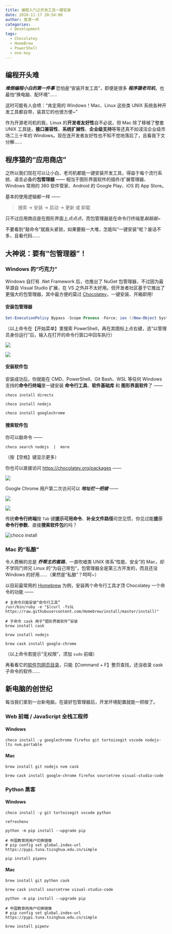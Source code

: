 ```yaml
---
title: 编程入门之开发工具一键安装
date: 2018-11-17 20:54:00
author: 南漂一卒
categories:
  - Development
tags:
  - Chocolatey
  - HomeBrew
  - PowerShell
  - one-key
---
```


## 编程开头难

**_难倒编程小白的第一件事_** 恐怕是“安装开发工具”，即便是很多 **_程序猿老司机_**，也最怕“换电脑、配环境”……

这时可能有人会喷：“肯定用的 Windows！Mac、Linux 这些类 UNIX 系统各种开发工具都自带，装其它的也很方便~”

作为开源老司机的我，Linux 的**开发者友好性**自不必说，但 Mac 除了移植了整套 UNIX 工具链，**接口兼容性**、**系统扩展性**、**企业级支持**等等还真不如浸淫企业级市场二三十年的 Windows。现在连开发者友好性也不知不觉地落后了，且看我下文分解……

## 程序猿的“应用商店”

之所以我们现在可以让小白、老司机都能一键安装开发工具，得益于每个流行系统、语言必备的**包管理器** —— 相当于图形界面软件的插件/扩展管理器、Windows 常用的 360 软件管家、Android 的 Google Play、iOS 的 App Store。

基本的使用逻辑都一样 ——

> 搜索 → 安装 → 启动 → 更新 或 卸载

只不过应用商店是在图形界面上*点点点*，而包管理器是在命令行终端里*敲敲敲*~

不要看到“敲命令”就眉头紧锁，如果要敲一大堆，怎能叫“一键安装”呢？废话不多，且看代码……

## 大神说：要有“包管理器”！

### Windows 的“巧克力”

Windows 自打有 .Net Framework 后，也推出了 NuGet 包管理器，不过因为最早源自 Visual Studio 扩展，在 VS 之外并不太好用。但开发者社区基于它推出了更强大的包管理器，其中最方便的莫过 [Chocolatey][1]，一键安装、开箱即用!

#### 安装包管理器

```powershell
Set-ExecutionPolicy Bypass -Scope Process -Force; iex ((New-Object System.Net.WebClient).DownloadString('https://chocolatey.org/install.ps1'))
```

（以上命令在【开始菜单】里搜索 PowerShell，再在其图标上点右键，选“以管理员身份运行”后，输入在打开的命令行窗口中回车执行）

![](PowerShell-0.png)

![](https://oscimg.oschina.net/oscnet/9a098d1d1d95b3c0b84f7bde1d8046222c4.jpg)

#### 安装软件包

安装成功后，你就能在 CMD、PowerShell、Git Bash、WSL 等任何 Windows 支持的**命令行终端**里一键安装 **命令行工具**、**软件基础库** 和 **图形界面软件**了 ——

```shell
choco install directx

choco install nodejs

choco install googlechrome
```

#### 搜索软件包

你可以敲命令 ——

```shell
choco search nodejs  |  more
```

（按【空格】键显示更多）

你也可以直接访问 https://chocolatey.org/packages ——

![](https://oscimg.oschina.net/oscnet/1702d854f851d268a31a1a682a1458c9a37.jpg)

Google Chrome 用户第二次访问可以 **_地址栏一把梭_** ——

![](https://oscimg.oschina.net/oscnet/499179d93a7541b09be01dc03011377ed63.jpg)

![](https://oscimg.oschina.net/oscnet/3bc98c8d151517a955f88174d1d61210934.jpg)

传统**命令行终端**按 `Tab` 键**提示可用命令**、**补全文件路径**司空见惯，你见过能**提示命令行参数**、直接**搜索软件包**的吗？

![choco install](https://raw.githubusercontent.com/wiki/chocolatey/choco/images/gifs/choco_install.gif)

### Mac 的“私酿”

令人费解的总是 **_乔帮主的套路_**，一直吹嘘类 UNIX 体系“性能、安全”的 Mac，却不学同门师兄 Linux 的“为自己带包”，包管理器全是第三方开发的，而且还没 Windows 的好用……（果然是“私酿”？呵呵~）

以目前最常用的 [Homebrew][2] 为例，安装两个命令行工具才顶 Chocolatey 一个命令的功能 ——

```shell
# 主命令只能安装“命令行工具”
/usr/bin/ruby -e "$(curl -fsSL https://raw.githubusercontent.com/Homebrew/install/master/install)"

# 子命令 cask 用于“图形界面软件”安装
brew install cask
```

```shell
brew install nodejs

brew cask install google-chrome
```

（以上命令若提示“无权限”，须加 `sudo` 前缀）

再看看它的[软件包网页目录][3]，只能【Command + F】整页查找，还没收录 cask 子命令的软件……

## 新电脑的创世纪

每当我们拿到一台新电脑，在装好包管理器后，开发环境配置就能一把梭了。

### Web 前端 / JavaScript 全栈工程师

#### Windows

```shell
choco install -y googlechrome firefox git tortoisegit vscode nodejs-lts nvm.portable
```

#### Mac

```shell
brew install git nodejs nvm cask

brew cask install google-chrome firefox sourcetree visual-studio-code
```

### Python 黑客

#### Windows

```shell
choco install -y git tortoisegit vscode python

refreshenv

python -m pip install --upgrade pip

# 中国教育网用户切换镜像
# pip config set global.index-url https://pypi.tuna.tsinghua.edu.cn/simple

pip install pipenv
```

#### Mac

```shell
brew install git python cask

brew cask install sourcetree visual-studio-code

python -m pip install --upgrade pip

# 中国教育网用户切换镜像
# pip config set global.index-url https://pypi.tuna.tsinghua.edu.cn/simple

brew install pipenv
```

[1]: https://chocolatey.org/ 'Chocolatey 官网'
[2]: https://brew.sh/ 'Homebrew 官网'
[3]: https://formulae.brew.sh/formula/ 'Homebrew 软件包官方目录'
